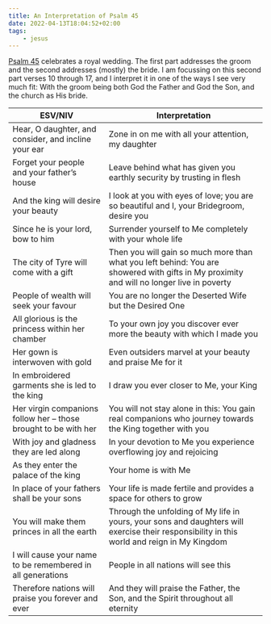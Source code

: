 ```yaml
---
title: An Interpretation of Psalm 45
date: 2022-04-13T18:04:52+02:00
tags:
    - jesus
---
```


[Psalm 45](https://www.bibleserver.com/ESV.NIV/Psalm45) celebrates a royal wedding.
The first part addresses the groom and the second addresses (mostly) the bride.
I am focussing on this second part verses 10 through 17, and I interpret it in one of the ways I see very much fit:
With the groom being both God the Father and God the Son, and the church as His bride.

| ESV/NIV | Interpretation |
| - | - |
| Hear, O daughter, and consider, and incline your ear | Zone in on me with all your attention, my daughter |
| Forget your people and your father’s house | Leave behind what has given you earthly security by trusting in flesh |
| And the king will desire your beauty | I look at you with eyes of love; you are so beautiful and I, your Bridegroom, desire you |
| Since he is your lord, bow to him | Surrender yourself to Me completely with your whole life |
| The city of Tyre will come with a gift | Then you will gain so much more than what you left behind: You are showered with gifts in My proximity and will no longer live in poverty |
| People of wealth will seek your favour | You are no longer the Deserted Wife but the Desired One |
| All glorious is the princess within her chamber | To your own joy you discover ever more the beauty with which I made you |
| Her gown is interwoven with gold | Even outsiders marvel at your beauty and praise Me for it |
| In embroidered garments she is led to the king | I draw you ever closer to Me, your King |
| Her virgin companions follow her – those brought to be with her | You will not stay alone in this: You gain real companions who journey towards the King together with you |
| With joy and gladness they are led along | In your devotion to Me you experience overflowing joy and rejoicing |
| As they enter the palace of the king | Your home is with Me |
| In place of your fathers shall be your sons | Your life is made fertile and provides a space for others to grow |
| You will make them princes in all the earth | Through the unfolding of My life in yours, your sons and daughters will exercise their responsibility in this world and reign in My Kingdom |
| I will cause your name to be remembered in all generations | People in all nations will see this |
| Therefore nations will praise you forever and ever | And they will praise the Father, the Son, and the Spirit throughout all eternity |
